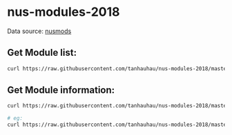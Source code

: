 # nus-modules-2018

Data source: [nusmods](https://github.com/nusmodifications/nusmods/tree/master/api/data)

## Get Module list:
```sh
curl https://raw.githubusercontent.com/tanhauhau/nus-modules-2018/master/moduleList.json
```

## Get Module information:
```sh
curl https://raw.githubusercontent.com/tanhauhau/nus-modules-2018/master/module/${ModuleCode}.json

# eg:
curl https://raw.githubusercontent.com/tanhauhau/nus-modules-2018/master/module/ACC1002.json
```
